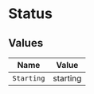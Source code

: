 # Status


## Values

| Name       | Value      |
| ---------- | ---------- |
| `Starting` | starting   |